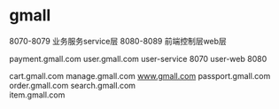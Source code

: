 # gmall

8070-8079 业务服务service层
8080-8089 前端控制层web层 

payment.gmall.com 
user.gmall.com 
user-service 8070
user-web 8080

cart.gmall.com 
manage.gmall.com 
www.gmall.com 
passport.gmall.com 
order.gmall.com 
search.gmall.com  
item.gmall.com 
